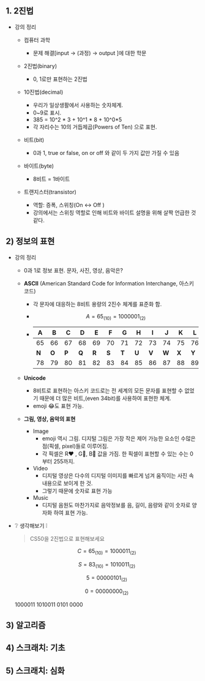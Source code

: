 ## 1. 2진법

- 강의 정리

  - 컴퓨터 과학

    - 문제 해결[input -> (과정) -> output ]에 대한 학문

  - 2진법(binary)
    - 0, 1로만 표현하는 2진법
  - 10진법(decimal)
    - 우리가 일상생활에서 사용하는 숫자체계.
    - 0~9로 표시. 
    - 385 = 10^2 * 3 + 10^1 * 8 + 10^0*5
    - 각 자리수는 10의 거듭제곱(Powers of Ten) 으로 표현.
  - 비트(bit)
    - 0과 1, true or false, on or off 와 같이 두 가지 값만 가질 수 있음
  - 바이트(byte)
    - 8비트 = 1바이트
  - 트랜지스터(transistor)
    - 역할: 증폭, 스위칭(On <-> Off )
    - 강의에서는 스위칭 역할로 인해 비트와 바이트 설명을 위해 살짝 언급한 것 같다.

## 2) 정보의 표현

- 강의 정리

  - 0과 1로 정보 표현. 문자, 사진, 영상, 음악은?

  - **ASCII** (American Standard Code for Information Interchange, 아스키코드)

    - 각 문자에 대응하는 8비트 용량의 2진수 체계를 표준화 함.

    - $$
      A=65_{(10)}=1000001_{(2)}
      $$

    - | A     | B     | C     | D     | E     | F     | G     | H     | I     | J     | K     | L     | M     |
      | ----- | ----- | ----- | ----- | ----- | ----- | ----- | ----- | ----- | ----- | ----- | ----- | ----- |
      | 65    | 66    | 67    | 68    | 69    | 70    | 71    | 72    | 73    | 74    | 75    | 76    | 77    |
      | **N** | **O** | **P** | **Q** | **R** | **S** | **T** | **U** | **V** | **W** | **X** | **Y** | **Z** |
      | 78    | 79    | 80    | 81    | 82    | 83    | 84    | 85    | 86    | 87    | 88    | 89    | 90    |

  - **Unicode**
    - 8비트로 표현하는 아스키 코드로는 전 세계의 모든 문자를 표현할 수 없었기 때문에 더 많은 비트,(even 34bit)를 사용하여 표현한 체계.
    - emoji :joy:도 표현 가능. 
  - **그림, 영상, 음악의 표현**
    - Image
      - emoji 역시 그림. 디지털 그림은 가장 작은 제어 가능한 요소인 수많은 점(픽셀, pixel)들로 이루어짐. 
      - 각 픽셀은 R:heart: , G:green_heart:, B:blue_heart: 값을 가짐. 한 픽셀이 표현할 수 있는 수는 0 부터 255까지.
    - Video
      - 디지털 영상은 다수의 디지털 이미지를 빠르게 넘겨 움직이는 사진 속 내용으로 보이게 한 것.
      - 그렇기 때문에 숫자로 표현 가능
    - Music
      - 디지털 음원도 마찬가지로 음악정보를 음, 길이, 음량와 같이 숫자로 양자화 하여 표현 가능.

- :grey_question: 생각해보기 :grey_exclamation:

  > CS50을 2진법으로 표현해보세요

  $$
  C = 65_{(10)} = 1000011_{(2)}
  $$

  $$
  S = 83_{(10)} = 1010011_{(2)}
  $$

  $$
  5 = 00000101_{(2)}
  $$

  $$
  0 = 00000000_{(2)}
  $$

  1000011 1010011 0101 0000

## 3) 알고리즘

## 4) 스크래치: 기초

## 5) 스크래치: 심화





